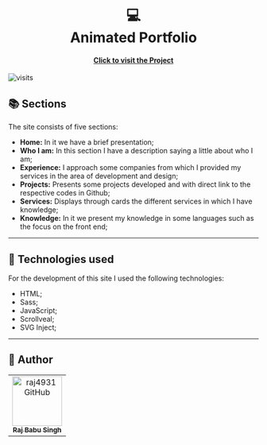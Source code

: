 
 <h1 align = "center">
 💻 <br>Animated Portfolio
 </h1>

 <h4 align = "center"> <a href="https://raj4931.github.io/animatd-portfolio-Rajmain/"> Click to visit the Project </a> </h4> 

![visits](https://visit-counter.vercel.app/counter.png?page=https%3A%2F%2Fgithub.com%2FPrakasRavichandran%2Fanimatd-portfolio&s=40&c=00ff00&bg=00000000&no=2&ff=digi&tb=&ta=)

 ## 📚 Sections

 The site consists of five sections:

 - **Home:** In it we have a brief presentation;
 - **Who I am:** In this section I have a description saying a little about who I am;
 - **Experience:** I approach some companies from which I provided my services in the area of ​​development and design;
 - **Projects:** Presents some projects developed and with direct link to the respective codes in Github;
 - **Services:** Displays through cards the different services in which I have knowledge;
 - **Knowledge:** In it we present my knowledge in some languages ​​such as the focus on the front end;

 ---

 ## 💼 Technologies used

 For the development of this site I used the following technologies:

 - HTML;
 - Sass;
 - JavaScript;
 - Scrollveal;
 - SVG Inject;

 ---

 <H2> 🦄 Author </h2>

 <table>
  <tr>
    <td align="center">
      <a href="https://github.com/raj4931">
        <img src="https://avatars.githubusercontent.com/u/100918799?v=4" width="100px;" alt="raj4931 GitHub"/><br>
        <sub>
          <b>Raj Babu Singh</b>
        </sub>
      </a>
    </td>
  </tr>
</table>
